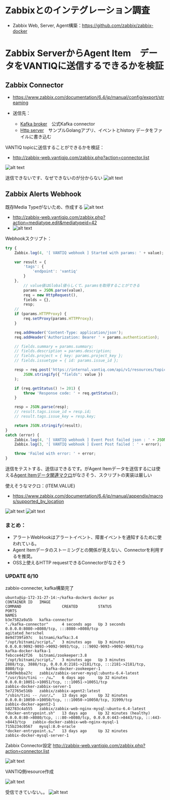 # Zabbixとのインテグレーション調査

- Zabbix Web, Server, Agent構築：https://github.com/zabbix/zabbix-docker

# Zabbix ServerからAgent Item　データをVANTIQに送信するできるかを検証

## Zabbix Connector

- https://www.zabbix.com/documentation/6.4/jp/manual/config/export/streaming

- 送信先：
  - [Kafka broker](https://git.zabbix.com/projects/ZT/repos/kafka-connector/browse)　公式Kafka connector
  - [Http server](https://git.zabbix.com/projects/ZT/repos/receiver/browse)　サンプルGolangアプリ、イベントとhistory データをファイルに書き込む

VANTIQ topicに送信することができるかを検証：
- http://zabbix-web.vantiqjp.com/zabbix.php?action=connector.list

![alt text](image.png)

送信できないです、なぜできないのが分からない
![alt text](image-1.png)

## Zabbix Alerts Webhook

既存Media Typeがないため、作成する
![alt text](image-2.png)
- http://zabbix-web.vantiqjp.com/zabbix.php?action=mediatype.edit&mediatypeid=42
- ![alt text](image-3.png)

Webhookスクリプト：
```js
try {
    Zabbix.log(4, '[ VANTIQ webhook ] Started with params: ' + value);

    var result = {
        'tags': {
            'endpoint': 'vantiq'
        }
    },
        // value値はGlobal値らしくて、paramsを取得することができる
        params = JSON.parse(value),
        req = new HttpRequest(),
        fields = {},
        resp;
    // 
    if (params.HTTPProxy) {
        req.setProxy(params.HTTPProxy);
    }

    req.addHeader('Content-Type: application/json');
    req.addHeader('Authorization: Bearer ' + params.authentication);

    // fields.summary = params.summary;
    // fields.description = params.description;
    // fields.project = { key: params.project_key };
    // fields.issuetype = { id: params.issue_id };

    resp = req.post('https://internal.vantiq.com/api/v1/resources/topics/zabbixtopic',
        JSON.stringify({ "fields": value })
    );

    if (req.getStatus() != 201) {
        throw 'Response code: ' + req.getStatus();
    }

    resp = JSON.parse(resp);
    // result.tags.issue_id = resp.id;
    // result.tags.issue_key = resp.key;

    return JSON.stringify(result);
}
catch (error) {
    Zabbix.log(4, '[ VANTIQ webhook ] Event Post failed json : ' + JSON.stringify({ "fields": fields }));
    Zabbix.log(3, '[ VANTIQ webhook ] Event Post failed : ' + error);

    throw 'Failed with error: ' + error;
}
```

送信をテストする、送信はできるです。がAgent Itemデータを送信するには使える[Agent Itemデータ関連マクロ](https://www.zabbix.com/documentation/6.4/jp/manual/appendix/macros/supported_by_location)がなさそう、スクリプトの実装は厳しい

使えそうなマクロ：{ITEM.VALUE}
- https://www.zabbix.com/documentation/6.4/jp/manual/appendix/macros/supported_by_location

![alt text](image-5.png)
![alt text](image-6.png)

### まとめ：

- アラートWebHookはアラートイベント、障害イベントを通知するために使われている。
- Agent Itemデータのストーミングとの関係が見えない、Connectorを利用するを推奨。
- OSS上使えるHTTP requestできるConnectorがなさそう

### UPDATE 6/10

zabbix-connecter, kafka構築完了

```
ubuntu@ip-172-31-27-14:~/kafka-docker$ docker ps
CONTAINER ID   IMAGE                                             COMMAND                  CREATED         STATUS                    PORTS                                                                            NAMES
b3e7582a9a5b   kafka-connector                                   "./kafka-connector"      4 seconds ago   Up 3 seconds              0.0.0.0:8080->8080/tcp, :::8080->8080/tcp                                        agitated_herschel
8e9d739fa97c   bitnami/kafka:3.4                                 "/opt/bitnami/script…"   3 minutes ago   Up 3 minutes              0.0.0.0:9092-9093->9092-9093/tcp, :::9092-9093->9092-9093/tcp                    kafka-docker-kafka-1
febcce442f26   bitnami/zookeeper:3.8                             "/opt/bitnami/script…"   3 minutes ago   Up 3 minutes              2888/tcp, 3888/tcp, 0.0.0.0:2181->2181/tcp, :::2181->2181/tcp, 8080/tcp          kafka-docker-zookeeper-1
fa9d9ebba27c   zabbix/zabbix-server-mysql:ubuntu-6.4-latest      "/usr/bin/tini -- /u…"   6 days ago      Up 32 minutes             0.0.0.0:10051->10051/tcp, :::10051->10051/tcp                                    zabbix-docker-zabbix-server-1
5e72765e516b   zabbix/zabbix-agent2:latest                       "/sbin/tini -- /usr/…"   13 days ago     Up 32 minutes             0.0.0.0:10050->10050/tcp, :::10050->10050/tcp, 31999/tcp                         zabbix-docker-agent2-1
b82783c4a555   zabbix/zabbix-web-nginx-mysql:ubuntu-6.4-latest   "docker-entrypoint.sh"   13 days ago     Up 32 minutes (healthy)   0.0.0.0:80->8080/tcp, :::80->8080/tcp, 0.0.0.0:443->8443/tcp, :::443->8443/tcp   zabbix-docker-zabbix-web-nginx-mysql-1
715b234c0567   mysql:8.0-oracle                                  "docker-entrypoint.s…"   13 days ago     Up 32 minutes                                                                                              zabbix-docker-mysql-server-1
```


Zabbix Connector設定
http://zabbix-web.vantiqjp.com/zabbix.php?action=connector.list

![alt text](image-11.png)

VANTIQ側resource作成

![alt text](image-7.png)

受信できていない。。
![alt text](image-10.png)
